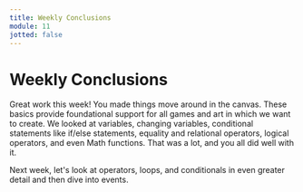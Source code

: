 ```yaml
---
title: Weekly Conclusions
module: 11
jotted: false
---
```


# Weekly Conclusions

Great work this week! You made things move around in the canvas. These basics provide foundational support for all games and art in which we want to create.  We looked at variables, changing variables, conditional statements like if/else statements, equality and relational operators, logical operators, and even Math functions.  That was a lot, and you all did well with it.

Next week, let's look at operators, loops, and conditionals in even greater detail and then dive into events.